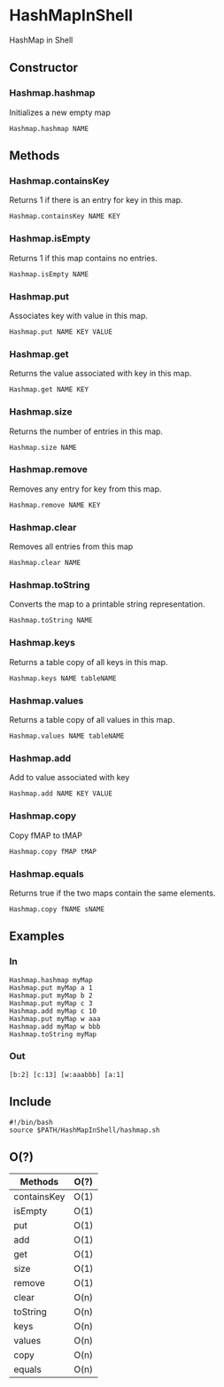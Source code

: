 # HashMapInShell
HashMap in Shell
## Constructor
### Hashmap.hashmap
Initializes a new empty map

`Hashmap.hashmap NAME`

## Methods
### Hashmap.containsKey
Returns 1 if there is an entry for key in this map.

`Hashmap.containsKey NAME KEY`

### Hashmap.isEmpty
Returns 1 if this map contains no entries.

`Hashmap.isEmpty NAME`

### Hashmap.put
Associates key with value in this map.

`Hashmap.put NAME KEY VALUE`

### Hashmap.get
Returns the value associated with key in this map.

`Hashmap.get NAME KEY`

### Hashmap.size
Returns the number of entries in this map.

`Hashmap.size NAME`
### Hashmap.remove
Removes any entry for key from this map.

`Hashmap.remove NAME KEY`
### Hashmap.clear
Removes all entries from this map

`Hashmap.clear NAME`
### Hashmap.toString
Converts the map to a printable string representation.

`Hashmap.toString NAME`
### Hashmap.keys
Returns a table copy of all keys in this map.

`Hashmap.keys NAME tableNAME`
### Hashmap.values
Returns a table copy of all values in this map.

`Hashmap.values NAME tableNAME`
### Hashmap.add
Add to value associated with key

`Hashmap.add NAME KEY VALUE`
### Hashmap.copy
Copy fMAP to tMAP

`Hashmap.copy fMAP tMAP`
### Hashmap.equals
Returns true if the two maps contain the same elements.

`Hashmap.copy fNAME sNAME`


## Examples
### In
```
Hashmap.hashmap myMap
Hashmap.put myMap a 1
Hashmap.put myMap b 2
Hashmap.put myMap c 3
Hashmap.add myMap c 10
Hashmap.put myMap w aaa
Hashmap.add myMap w bbb
Hashmap.toString myMap
```
### Out
`[b:2] [c:13] [w:aaabbb] [a:1] `

## Include
```
#!/bin/bash
source $PATH/HashMapInShell/hashmap.sh
```

## O(?)
| Methods        | O(?)          
| ------------- |:-------------:| 
| containsKey   | O(1) | 
| isEmpty       | O(1)      | 
| put            | O(1)      |
| add            | O(1)      |
| get            | O(1)      |
| size            | O(1)      |
| remove         | O(1)      |
| clear          | O(n)      |
| toString       | O(n)      |
| keys            | O(n)      |
| values            | O(n)      |
| copy            | O(n)      |
| equals            | O(n)      |


